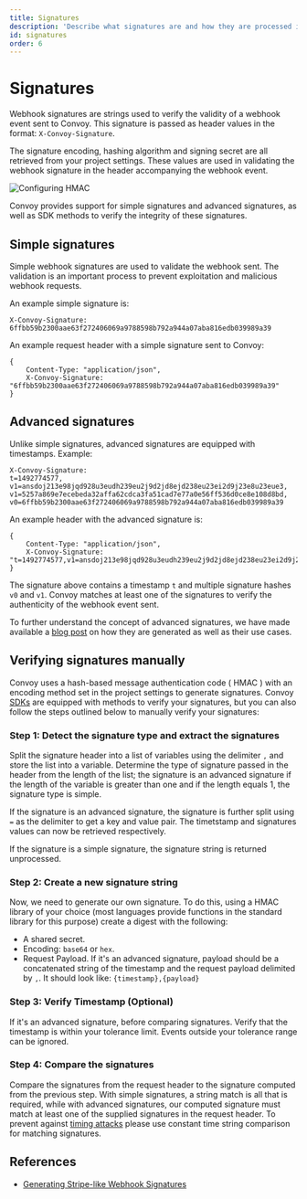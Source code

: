 ```yaml
---
title: Signatures
description: 'Describe what signatures are and how they are processed in Convoy'
id: signatures
order: 6
---
```


Signatures
==========

Webhook signatures are strings used to verify the validity of a webhook event sent to Convoy. This signature is passed as header values in the format: `X-Convoy-Signature`.

The signature encoding, hashing algorithm and signing secret are all retrieved from your project settings. These values are used in validating the webhook signature in the header accompanying the webhook event.

![Configuring HMAC](/docs-assets/hmac-signature.png)

Convoy provides support for simple signatures and advanced signatures, as well as SDK methods to verify the integrity of these signatures.

## Simple signatures

Simple webhook signatures are used to validate the webhook sent. The validation is an important process to prevent exploitation and malicious webhook requests.

An example simple signature is:

```[example]
X-Convoy-Signature: 6ffbb59b2300aae63f272406069a9788598b792a944a07aba816edb039989a39
```

An example request header with a simple signature sent to Convoy:

```json[Sample header]
{
    Content-Type: "application/json",
    X-Convoy-Signature: "6ffbb59b2300aae63f272406069a9788598b792a944a07aba816edb039989a39"
}
```

## Advanced signatures

Unlike simple signatures, advanced signatures are equipped with timestamps. Example:

```[example]
X-Convoy-Signature:
t=1492774577,
v1=ansdoj213e98jqd928u3eudh239eu2j9d2jd8ejd238eu23ei2d9j23e8u23eue3,
v1=5257a869e7ecebeda32affa62cdca3fa51cad7e77a0e56ff536d0ce8e108d8bd,
v0=6ffbb59b2300aae63f272406069a9788598b792a944a07aba816edb039989a39
```

An example header with the advanced signature is:

```json[Advanced signature header]
{
    Content-Type: "application/json",
    X-Convoy-Signature: "t=1492774577,v1=ansdoj213e98jqd928u3eudh239eu2j9d2jd8ejd238eu23ei2d9j23e8u23eue3v1=5257a869e7ecebeda32affa62cdca3fa51cad7e77a0e56ff536d0ce8e108d8bd,v0=6ffbb59b2300aae63f272406069a9788598b792a944a07aba816edb039989a39"
}
```

The signature above contains a timestamp `t` and multiple signature hashes `v0` and `v1`. Convoy matches at least one of the signatures to verify the authenticity of the webhook event sent.

To further understand the concept of advanced signatures, we have made available a [blog post](/blog/generating-stripe-like-webhook-signatures) on how they are generated as well as their use cases.

## Verifying signatures manually

Convoy uses a hash-based message authentication code ( HMAC ) with an encoding method set in the project settings to generate signatures. Convoy [SDKs](/docs/sdks) are equipped with methods to verify your signatures, but you can also follow the steps outlined below to manually verify your signatures:

### Step 1: Detect the signature type and extract the signatures

Split the signature header into a list of variables using the delimiter `,` and store the list into a variable. Determine the type of signature passed in the header from the length of the list; the signature is an advanced signature if the length of the variable is greater than one and if the length equals 1, the signature type is simple.

If the signature is an advanced signature, the signature is further split using `=` as the delimiter to get a key and value pair. The timetstamp and signatures values can now be retrieved respectively.

If the signature is a simple signature, the signature string is returned unprocessed.

### Step 2: Create a new signature string

Now, we need to generate our own signature. To do this, using a HMAC library of your choice (most languages provide functions in the standard library for this purpose) create a digest with the following:
- A shared secret.
- Encoding: `base64` or `hex`.
- Request Payload. If it's an advanced signature, payload should be a concatenated string of the timestamp and the request payload delimited by `,`. It should look like: `{timestamp},{payload}`

### Step 3: Verify Timestamp (Optional)

If it's an advanced signature, before comparing signatures. Verify that the timestamp is within your tolerance limit. Events outside your tolerance range can be ignored.

### Step 4: Compare the signatures

Compare the signatures from the request header to the signature computed from the previous step. With simple signatures, a string match is all that is required, while with advanced signatures, our computed signature must match at least one of the supplied signatures in the request header. To prevent against [timing attacks](https://en.wikipedia.org/wiki/Timing_attack) please use constant time string comparison for matching signatures.

## References

- [Generating Stripe-like Webhook Signatures](https://getconvoy.io/blog/generating-stripe-like-webhook-signatures/)
